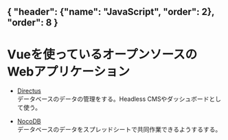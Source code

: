 
{ "header": {"name": "JavaScript", "order": 2}, "order": 8 }
---
# Vueを使っているオープンソースのWebアプリケーション

* [Directus](https://github.com/directus/directus)  
データベースのデータの管理をする。Headless CMSやダッシュボードとして使う。

* [NocoDB](https://github.com/nocodb/nocodb)  
データベースのデータをスプレッドシートで共同作業できるようするする。